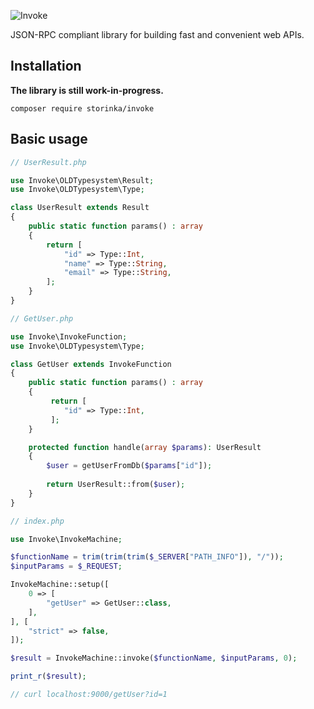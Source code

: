 ![Invoke](https://user-images.githubusercontent.com/21020331/145628046-ca19dbdf-2935-49fe-934c-a171219566cc.png)


JSON-RPC compliant library for building fast and convenient web APIs.

## Installation

**The library is still work-in-progress.**

```shell
composer require storinka/invoke
```

## Basic usage

```php
// UserResult.php

use Invoke\OLDTypesystem\Result;
use Invoke\OLDTypesystem\Type;

class UserResult extends Result
{
    public static function params() : array
    {
        return [
            "id" => Type::Int,
            "name" => Type::String,
            "email" => Type::String,
        ];
    }
}
```

```php
// GetUser.php

use Invoke\InvokeFunction;
use Invoke\OLDTypesystem\Type;

class GetUser extends InvokeFunction
{
    public static function params() : array
    {
         return [
            "id" => Type::Int,
         ];
    }

    protected function handle(array $params): UserResult
    {
        $user = getUserFromDb($params["id"]);
        
        return UserResult::from($user);
    }
}
```

```php
// index.php

use Invoke\InvokeMachine;

$functionName = trim(trim(trim($_SERVER["PATH_INFO"]), "/"));
$inputParams = $_REQUEST;

InvokeMachine::setup([
    0 => [
        "getUser" => GetUser::class,
    ],
], [
    "strict" => false,
]);

$result = InvokeMachine::invoke($functionName, $inputParams, 0);

print_r($result);

// curl localhost:9000/getUser?id=1
```
